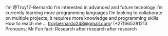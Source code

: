 I’m @Troy17-Bernardo
I’m interested in advanced and future tecnology
I’m currently learning more programming languages
I’m looking to collaborate on multiple projects, it requires more knowledge and programming skills
How to reach me ... troybernardo248@gmail.com/ (+27)665281213
Pronouns: Mr
Fun fact: Research after research after research 

<!---
Troy17-Bernardo/Troy17-Bernardo is a ✨ special ✨ repository because its `README.md` (this file) appears on your GitHub profile.
You can click the Preview link to take a look at your changes.
--->
